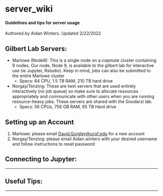 # server_wiki
#### Guidelines and tips for server usage

Authored by Aidan Winters. Updated 2/22/2022


## Gilbert Lab Servers:
- Marlowe (Node9): This is a single node on a copmute cluster containing 9 nodes. Our node, Node 9, is available to the gilbert lab for interactive use (ie Jupyter, Rstudio). Keep in mind, jobs can also be submitted to the entire Marlowe cluster
  - Specs: 64 CPU, 1.5 TB RAM, 210 TB hard drive
- Norgay/Tenzing: These are twin servers that are used entirely interactively (no job queue) so make sure to allocate resources appropriately and communicate with other users when you are running resource-heavy jobs. These servers are shared with the Goodarzi lab.
  - Specs: 56 CPUs, 756 GB RAM, 65 TB Hard drive 


## Setting up an Account
1. Marlowe: please email David.Quigley@ucsf.edu for a new account
2. Norgay/Tenzing: please email Aidan.winters with your desired username and follow instructions to reset password

## Connecting to Jupyter: 
---

## Useful Tips: 
---
